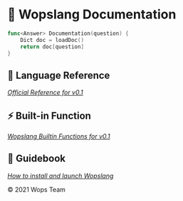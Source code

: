 # 📔 Wopslang Documentation

```go
func<Answer> Documentation(question) {
    Dict doc = loadDoc()
    return doc[question]
}
```

## 📜 Language Reference

*[Official Reference for v0.1](grammar.md)*

## ⚡️ Built-in Function

*[Wopslang Builtin Functions for v0.1](https://github.com/Wopslang/Wops/blob/main/lib/functions.md)*

## 📓 Guidebook

*[How to install and launch Wopslang](howto.md)*

© 2021 Wops Team
